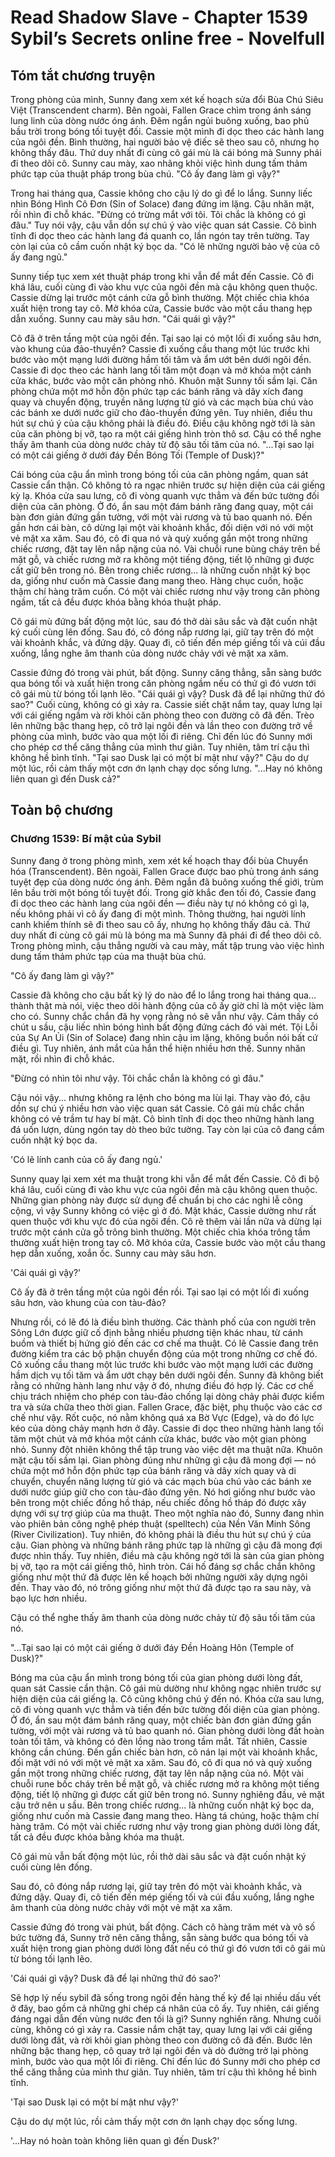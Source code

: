 # Read Shadow Slave - Chapter 1539 Sybil’s Secrets online free - Novelfull

## Tóm tắt chương truyện

Trong phòng của mình, Sunny đang xem xét kế hoạch sửa đổi Bùa Chú Siêu Việt (Transcendent charm). Bên ngoài, Fallen Grace chìm trong ánh sáng lung linh của dòng nước óng ánh. Đêm ngắn ngủi buông xuống, bao phủ bầu trời trong bóng tối tuyệt đối. Cassie một mình đi dọc theo các hành lang của ngôi đền. Bình thường, hai người bảo vệ điếc sẽ theo sau cô, nhưng họ không thấy đâu. Thứ duy nhất đi cùng cô gái mù là cái bóng mà Sunny phái đi theo dõi cô. Sunny cau mày, xao nhãng khỏi việc hình dung tấm thảm phức tạp của thuật pháp trong bùa chú. "Cô ấy đang làm gì vậy?"

Trong hai tháng qua, Cassie không cho cậu lý do gì để lo lắng. Sunny liếc nhìn Bóng Hình Cô Đơn (Sin of Solace) đang đứng im lặng. Cậu nhăn mặt, rồi nhìn đi chỗ khác. "Đừng có trừng mắt với tôi. Tôi chắc là không có gì đâu." Tuy nói vậy, cậu vẫn dồn sự chú ý vào việc quan sát Cassie. Cô bình tĩnh đi dọc theo các hành lang đá quanh co, lần ngón tay trên tường. Tay còn lại của cô cầm cuốn nhật ký bọc da. "Có lẽ những người bảo vệ của cô ấy đang ngủ."

Sunny tiếp tục xem xét thuật pháp trong khi vẫn để mắt đến Cassie. Cô đi khá lâu, cuối cùng đi vào khu vực của ngôi đền mà cậu không quen thuộc. Cassie dừng lại trước một cánh cửa gỗ bình thường. Một chiếc chìa khóa xuất hiện trong tay cô. Mở khóa cửa, Cassie bước vào một cầu thang hẹp dẫn xuống. Sunny cau mày sâu hơn. "Cái quái gì vậy?"

Cô đã ở trên tầng một của ngôi đền. Tại sao lại có một lối đi xuống sâu hơn, vào khung của đảo-thuyền? Cassie đi xuống cầu thang một lúc trước khi bước vào một mạng lưới đường hầm tối tăm và ẩm ướt bên dưới ngôi đền. Cassie đi dọc theo các hành lang tối tăm một đoạn và mở khóa một cánh cửa khác, bước vào một căn phòng nhỏ. Khuôn mặt Sunny tối sầm lại. Căn phòng chứa một mớ hỗn độn phức tạp các bánh răng và dây xích đang quay và chuyển động, truyền năng lượng từ gió và các mạch bùa chú vào các bánh xe dưới nước giữ cho đảo-thuyền đứng yên. Tuy nhiên, điều thu hút sự chú ý của cậu không phải là điều đó. Điều cậu không ngờ tới là sàn của căn phòng bị vỡ, tạo ra một cái giếng hình tròn thô sơ. Cậu có thể nghe thấy âm thanh của dòng nước chảy từ độ sâu tối tăm của nó. "...Tại sao lại có một cái giếng ở dưới đáy Đền Bóng Tối (Temple of Dusk)?"

Cái bóng của cậu ẩn mình trong bóng tối của căn phòng ngầm, quan sát Cassie cẩn thận. Cô không tỏ ra ngạc nhiên trước sự hiện diện của cái giếng kỳ lạ. Khóa cửa sau lưng, cô đi vòng quanh vực thẳm và đến bức tường đối diện của căn phòng. Ở đó, ẩn sau một đám bánh răng đang quay, một cái bàn đơn giản đứng gần tường, với một vài rương và tủ bao quanh nó. Đến gần hơn cái bàn, cô dừng lại một vài khoảnh khắc, đối diện với nó với một vẻ mặt xa xăm. Sau đó, cô đi qua nó và quỳ xuống gần một trong những chiếc rương, đặt tay lên nắp nặng của nó. Vài chuỗi rune bùng cháy trên bề mặt gỗ, và chiếc rương mở ra không một tiếng động, tiết lộ những gì được cất giữ bên trong nó. Bên trong chiếc rương... là những cuốn nhật ký bọc da, giống như cuốn mà Cassie đang mang theo. Hàng chục cuốn, hoặc thậm chí hàng trăm cuốn. Có một vài chiếc rương như vậy trong căn phòng ngầm, tất cả đều được khóa bằng khóa thuật pháp.

Cô gái mù đứng bất động một lúc, sau đó thở dài sâu sắc và đặt cuốn nhật ký cuối cùng lên đống. Sau đó, cô đóng nắp rương lại, giữ tay trên đó một vài khoảnh khắc, và đứng dậy. Quay đi, cô tiến đến mép giếng tối và cúi đầu xuống, lắng nghe âm thanh của dòng nước chảy với vẻ mặt xa xăm.

Cassie đứng đó trong vài phút, bất động. Sunny căng thẳng, sẵn sàng bước qua bóng tối và xuất hiện trong căn phòng ngầm nếu có thứ gì đó vươn tới cô gái mù từ bóng tối lạnh lẽo. "Cái quái gì vậy? Dusk đã để lại những thứ đó sao?" Cuối cùng, không có gì xảy ra. Cassie siết chặt nắm tay, quay lưng lại với cái giếng ngầm và rời khỏi căn phòng theo con đường cô đã đến. Trèo lên những bậc thang hẹp, cô trở lại ngôi đền và lần theo con đường trở về phòng của mình, bước vào qua một lối đi riêng. Chỉ đến lúc đó Sunny mới cho phép cơ thể căng thẳng của mình thư giãn. Tuy nhiên, tâm trí cậu thì không hề bình tĩnh. "Tại sao Dusk lại có một bí mật như vậy?" Cậu do dự một lúc, rồi cảm thấy một cơn ớn lạnh chạy dọc sống lưng. "...Hay nó không liên quan gì đến Dusk cả?"

## Toàn bộ chương

### Chương 1539: Bí mật của Sybil

Sunny đang ở trong phòng mình, xem xét kế hoạch thay đổi bùa Chuyển hóa (Transcendent). Bên ngoài, Fallen Grace được bao phủ trong ánh sáng tuyệt đẹp của dòng nước óng ánh. Đêm ngắn đã buông xuống thế giới, trùm lên bầu trời một bóng tối tuyệt đối. Trong giờ khắc đen tối đó, Cassie đang đi dọc theo các hành lang của ngôi đền — điều này tự nó không có gì lạ, nếu không phải vì cô ấy đang đi một mình. Thông thường, hai người lính canh khiếm thính sẽ đi theo sau cô ấy, nhưng họ không thấy đâu cả. Thứ duy nhất đi cùng cô gái mù là bóng ma mà Sunny đã phái đi để theo dõi cô. Trong phòng mình, cậu thẳng người và cau mày, mất tập trung vào việc hình dung tấm thảm phức tạp của ma thuật bùa chú.

"Cô ấy đang làm gì vậy?"

Cassie đã không cho cậu bất kỳ lý do nào để lo lắng trong hai tháng qua... thành thật mà nói, việc theo dõi hành động của cô ấy giờ chỉ là một việc làm cho có. Sunny chắc chắn đã hy vọng rằng nó sẽ vẫn như vậy. Cảm thấy có chút u sầu, cậu liếc nhìn bóng hình bất động đứng cách đó vài mét. Tội Lỗi của Sự An Ủi (Sin of Solace) đang nhìn cậu im lặng, không buồn nói bất cứ điều gì. Tuy nhiên, ánh mắt của hắn thể hiện nhiều hơn thế. Sunny nhăn mặt, rồi nhìn đi chỗ khác.

"Đừng có nhìn tôi như vậy. Tôi chắc chắn là không có gì đâu."

Cậu nói vậy... nhưng không ra lệnh cho bóng ma lùi lại. Thay vào đó, cậu dồn sự chú ý nhiều hơn vào việc quan sát Cassie. Cô gái mù chắc chắn không có vẻ trầm tư hay bí mật. Cô bình tĩnh đi dọc theo những hành lang đá uốn lượn, dùng ngón tay dò theo bức tường. Tay còn lại của cô đang cầm cuốn nhật ký bọc da.

'Có lẽ lính canh của cô ấy đang ngủ.'

Sunny quay lại xem xét ma thuật trong khi vẫn để mắt đến Cassie. Cô đi bộ khá lâu, cuối cùng đi vào khu vực của ngôi đền mà cậu không quen thuộc. Những gian phòng này được sử dụng để chuẩn bị cho các nghi lễ công cộng, vì vậy Sunny không có việc gì ở đó. Mặt khác, Cassie dường như rất quen thuộc với khu vực đó của ngôi đền. Cô rẽ thêm vài lần nữa và dừng lại trước một cánh cửa gỗ trông bình thường. Một chiếc chìa khóa trông tầm thường xuất hiện trong tay cô. Mở khóa cửa, Cassie bước vào một cầu thang hẹp dẫn xuống, xoắn ốc. Sunny cau mày sâu hơn.

'Cái quái gì vậy?'

Cô ấy đã ở trên tầng một của ngôi đền rồi. Tại sao lại có một lối đi xuống sâu hơn, vào khung của con tàu-đảo?

Nhưng rồi, có lẽ đó là điều bình thường. Các thành phố của con người trên Sông Lớn được giữ cố định bằng nhiều phương tiện khác nhau, từ cánh buồm và thiết bị hứng gió đến các cơ chế ma thuật. Có lẽ Cassie đang trên đường kiểm tra các bộ phận chuyển động của một trong những cơ chế đó. Cô xuống cầu thang một lúc trước khi bước vào một mạng lưới các đường hầm dịch vụ tối tăm và ẩm ướt chạy bên dưới ngôi đền. Sunny đã không biết rằng có những hành lang như vậy ở đó, nhưng điều đó hợp lý. Các cơ chế chịu trách nhiệm cho phép con tàu-đảo chống lại dòng chảy phải được kiểm tra và sửa chữa theo thời gian. Fallen Grace, đặc biệt, phụ thuộc vào các cơ chế như vậy. Rốt cuộc, nó nằm không quá xa Bờ Vực (Edge), và do đó lực kéo của dòng chảy mạnh hơn ở đây. Cassie đi dọc theo những hành lang tối tăm một chút và mở khóa một cánh cửa khác, bước vào một gian phòng nhỏ. Sunny đột nhiên không thể tập trung vào việc dệt ma thuật nữa. Khuôn mặt cậu tối sầm lại. Gian phòng đúng như những gì cậu đã mong đợi — nó chứa một mớ hỗn độn phức tạp của bánh răng và dây xích quay và di chuyển, chuyển năng lượng từ gió và các mạch bùa chú vào các bánh xe dưới nước giúp giữ cho con tàu-đảo đứng yên. Nó hơi giống như bước vào bên trong một chiếc đồng hồ tháp, nếu chiếc đồng hồ tháp đó được xây dựng với sự trợ giúp của ma thuật. Theo một nghĩa nào đó, Sunny đang nhìn vào phiên bản công nghệ phép thuật (spelltech) của Nền Văn Minh Sông (River Civilization). Tuy nhiên, đó không phải là điều thu hút sự chú ý của cậu. Gian phòng và những bánh răng phức tạp là những gì cậu đã mong đợi được nhìn thấy. Tuy nhiên, điều mà cậu không ngờ tới là sàn của gian phòng bị vỡ, tạo ra một cái giếng thô, hình tròn. Cái hố đáng sợ chắc chắn không giống như một thứ đã được lên kế hoạch bởi những người xây dựng ngôi đền. Thay vào đó, nó trông giống như một thứ đã được tạo ra sau này, và bạo lực hơn nhiều.

Cậu có thể nghe thấy âm thanh của dòng nước chảy từ độ sâu tối tăm của nó.

"...Tại sao lại có một cái giếng ở dưới đáy Đền Hoàng Hôn (Temple of Dusk)?"

Bóng ma của cậu ẩn mình trong bóng tối của gian phòng dưới lòng đất, quan sát Cassie cẩn thận. Cô gái mù dường như không ngạc nhiên trước sự hiện diện của cái giếng lạ. Cô cũng không chú ý đến nó. Khóa cửa sau lưng, cô đi vòng quanh vực thẳm và tiến đến bức tường đối diện của gian phòng. Ở đó, ẩn sau một đám bánh răng quay, một chiếc bàn đơn giản đứng gần tường, với một vài rương và tủ bao quanh nó. Gian phòng dưới lòng đất hoàn toàn tối tăm, và không có đèn lồng nào trong tầm mắt. Tất nhiên, Cassie không cần chúng. Đến gần chiếc bàn hơn, cô nán lại một vài khoảnh khắc, đối mặt với nó với một vẻ mặt xa xăm. Sau đó, cô đi qua nó và quỳ xuống gần một trong những chiếc rương, đặt tay lên nắp nặng của nó. Một vài chuỗi rune bốc cháy trên bề mặt gỗ, và chiếc rương mở ra không một tiếng động, tiết lộ những gì được cất giữ bên trong nó. Sunny nghiêng đầu, vẻ mặt cậu trở nên u sầu. Bên trong chiếc rương... là những cuốn nhật ký bọc da, giống như cuốn mà Cassie đang mang theo. Hàng tá chúng, hoặc thậm chí hàng trăm. Có một vài chiếc rương như vậy trong gian phòng dưới lòng đất, tất cả đều được khóa bằng khóa ma thuật.

Cô gái mù vẫn bất động một lúc, rồi thở dài sâu sắc và đặt cuốn nhật ký cuối cùng lên đống.

Sau đó, cô đóng nắp rương lại, giữ tay trên đó một vài khoảnh khắc, và đứng dậy. Quay đi, cô tiến đến mép giếng tối và cúi đầu xuống, lắng nghe âm thanh của dòng nước chảy với một vẻ mặt xa xăm.

Cassie đứng đó trong vài phút, bất động. Cách cô hàng trăm mét và vô số bức tường đá, Sunny trở nên căng thẳng, sẵn sàng bước qua bóng tối và xuất hiện trong gian phòng dưới lòng đất nếu có thứ gì đó vươn tới cô gái mù từ bóng tối lạnh lẽo.

'Cái quái gì vậy? Dusk đã để lại những thứ đó sao?'

Sẽ hợp lý nếu sybil đã sống trong ngôi đền hàng thế kỷ để lại nhiều dấu vết ở đây, bao gồm cả những ghi chép cá nhân của cô ấy. Tuy nhiên, cái giếng đáng ngại dẫn đến vùng nước đen tối là gì? Sunny nghiến răng. Nhưng cuối cùng, không có gì xảy ra. Cassie nắm chặt tay, quay lưng lại với cái giếng dưới lòng đất, và rời khỏi gian phòng theo con đường cô đã đến. Bước lên những bậc thang hẹp, cô quay trở lại ngôi đền và dò đường trở lại phòng mình, bước vào qua một lối đi riêng. Chỉ đến lúc đó Sunny mới cho phép cơ thể căng thẳng của mình thư giãn. Tuy nhiên, tâm trí cậu thì không hề bình tĩnh.

'Tại sao Dusk lại có một bí mật như vậy?'

Cậu do dự một lúc, rồi cảm thấy một cơn ớn lạnh chạy dọc sống lưng.

'...Hay nó hoàn toàn không liên quan gì đến Dusk?'